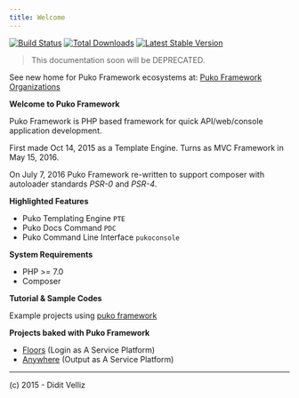 ```yaml
---
title: Welcome
---
```


[![Build Status](https://travis-ci.org/Velliz/pukoframework.svg?branch=master)](https://travis-ci.org/Velliz/pukoframework)
[![Total Downloads](https://poser.pugx.org/puko/framework/downloads)](https://packagist.org/packages/puko/framework)
[![Latest Stable Version](https://poser.pugx.org/puko/framework/v/stable)](https://packagist.org/packages/puko/framework)

> This documentation soon will be DEPRECATED.

See new home for Puko Framework ecosystems at: [Puko Framework Organizations](https://github.com/pukoframework)

**Welcome to Puko Framework**

Puko Framework is PHP based framework for quick API/web/console application development.

First made Oct 14, 2015 as a Template Engine. Turns as MVC Framework in May 15, 2016.

On July 7, 2016 Puko Framework re-written to support composer with autoloader standards *PSR-0* and *PSR-4*.

**Highlighted Features**

* Puko Templating Engine `PTE`
* Puko Docs Command `PDC`
* Puko Command Line Interface `pukoconsole`

**System Requirements**

* PHP >= 7.0
* Composer

**Tutorial & Sample Codes**

Example projects using [puko framework](https://github.com/Velliz/pukoexample)

**Projects baked with Puko Framework**

* [Floors](https://github.com/Velliz/floors) (Login as A Service Platform)
* [Anywhere](https://github.com/Velliz/anywhere) (Output as A Service Platform)

---

(c) 2015 - Didit Velliz